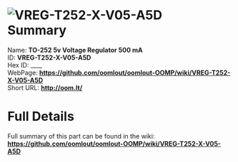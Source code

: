 
![VREG-T252-X-V05-A5D](https://github.com/oomlout/oomlout-OOMP/blob/master/parts/VREG-T252-X-V05-A5D/VREG-T252-X-V05-A5D_420.jpg)   
Summary
=================
  
Name: __TO-252 5v Voltage Regulator 500 mA__    
ID: __VREG-T252-X-V05-A5D__   
Hex ID: ____   
WebPage: __https://github.com/oomlout/oomlout-OOMP/wiki/VREG-T252-X-V05-A5D__   
Short URL: __http://oom.lt/__   

Full Details
==========================
Full summary of this part can be found in the wiki:   
__https://github.com/oomlout/oomlout-OOMP/wiki/VREG-T252-X-V05-A5D__    

